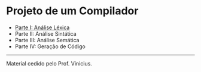 # Projeto de um Compilador


+ [Parte I: Análise Léxica](./lexicalanalyser/README.md)
+ Parte II: Análise Sintática
+ Parte III: Análise Semática
+ Parte IV: Geração de Código



-----
Material cedido pelo Prof. Vinicius.
